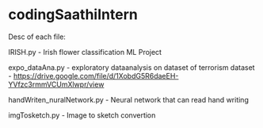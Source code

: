 # codingSaathiIntern

Desc of each file:

IRISH.py - Irish flower classification ML Project

expo_dataAna.py - exploratory dataanalysis on dataset of terrorism
dataset - https://drive.google.com/file/d/1XobdG5R6daeEH-YVfzc3rmmVCUmXlwpr/view

handWriten_nuralNetwork.py - Neural network that can read hand writing

imgTosketch.py - Image to sketch convertion


